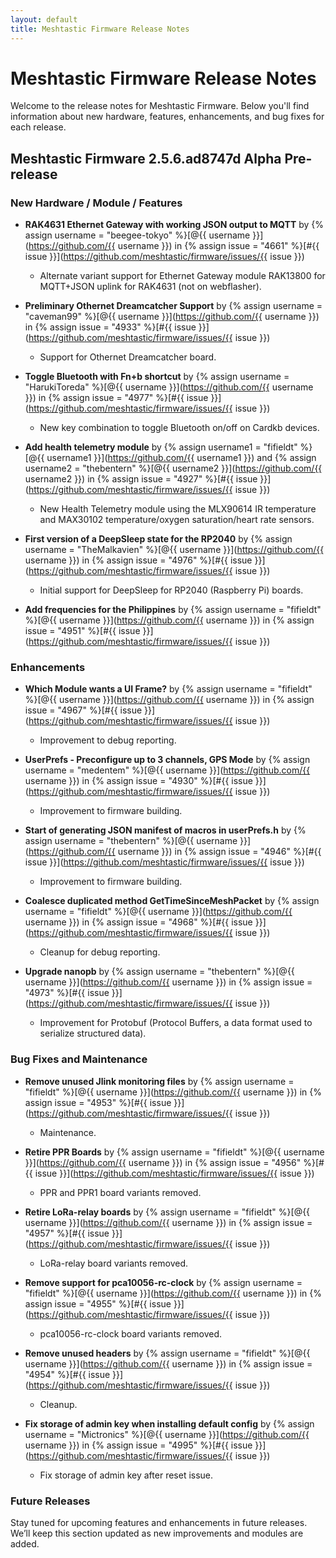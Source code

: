 ```yaml
---
layout: default
title: Meshtastic Firmware Release Notes
---
```


# Meshtastic Firmware Release Notes

Welcome to the release notes for Meshtastic Firmware. Below you'll find information about new hardware, features, enhancements, and bug fixes for each release.

## Meshtastic Firmware 2.5.6.ad8747d Alpha Pre-release

### New Hardware / Module / Features

- **RAK4631 Ethernet Gateway with working JSON output to MQTT** by {% assign username = "beegee-tokyo" %}[@{{ username }}](https://github.com/{{ username }}) in {% assign issue = "4661" %}[#{{ issue }}](https://github.com/meshtastic/firmware/issues/{{ issue }})
  - Alternate variant support for Ethernet Gateway module RAK13800 for MQTT+JSON uplink for RAK4631 (not on webflasher).

- **Preliminary Othernet Dreamcatcher Support** by {% assign username = "caveman99" %}[@{{ username }}](https://github.com/{{ username }}) in {% assign issue = "4933" %}[#{{ issue }}](https://github.com/meshtastic/firmware/issues/{{ issue }})
  - Support for Othernet Dreamcatcher board.

- **Toggle Bluetooth with Fn+b shortcut** by {% assign username = "HarukiToreda" %}[@{{ username }}](https://github.com/{{ username }}) in {% assign issue = "4977" %}[#{{ issue }}](https://github.com/meshtastic/firmware/issues/{{ issue }})
  - New key combination to toggle Bluetooth on/off on Cardkb devices.

- **Add health telemetry module** by {% assign username1 = "fifieldt" %}[@{{ username1 }}](https://github.com/{{ username1 }}) and {% assign username2 = "thebentern" %}[@{{ username2 }}](https://github.com/{{ username2 }}) in {% assign issue = "4927" %}[#{{ issue }}](https://github.com/meshtastic/firmware/issues/{{ issue }})
  - New Health Telemetry module using the MLX90614 IR temperature and MAX30102 temperature/oxygen saturation/heart rate sensors.

- **First version of a DeepSleep state for the RP2040** by {% assign username = "TheMalkavien" %}[@{{ username }}](https://github.com/{{ username }}) in {% assign issue = "4976" %}[#{{ issue }}](https://github.com/meshtastic/firmware/issues/{{ issue }})
  - Initial support for DeepSleep for RP2040 (Raspberry Pi) boards.

- **Add frequencies for the Philippines** by {% assign username = "fifieldt" %}[@{{ username }}](https://github.com/{{ username }}) in {% assign issue = "4951" %}[#{{ issue }}](https://github.com/meshtastic/firmware/issues/{{ issue }})

### Enhancements

- **Which Module wants a UI Frame?** by {% assign username = "fifieldt" %}[@{{ username }}](https://github.com/{{ username }}) in {% assign issue = "4967" %}[#{{ issue }}](https://github.com/meshtastic/firmware/issues/{{ issue }})
  - Improvement to debug reporting.

- **UserPrefs - Preconfigure up to 3 channels, GPS Mode** by {% assign username = "medentem" %}[@{{ username }}](https://github.com/{{ username }}) in {% assign issue = "4930" %}[#{{ issue }}](https://github.com/meshtastic/firmware/issues/{{ issue }})
  - Improvement to firmware building.

- **Start of generating JSON manifest of macros in userPrefs.h** by {% assign username = "thebentern" %}[@{{ username }}](https://github.com/{{ username }}) in {% assign issue = "4946" %}[#{{ issue }}](https://github.com/meshtastic/firmware/issues/{{ issue }})
  - Improvement to firmware building.

- **Coalesce duplicated method GetTimeSinceMeshPacket** by {% assign username = "fifieldt" %}[@{{ username }}](https://github.com/{{ username }}) in {% assign issue = "4968" %}[#{{ issue }}](https://github.com/meshtastic/firmware/issues/{{ issue }})
  - Cleanup for debug reporting.

- **Upgrade nanopb** by {% assign username = "thebentern" %}[@{{ username }}](https://github.com/{{ username }}) in {% assign issue = "4973" %}[#{{ issue }}](https://github.com/meshtastic/firmware/issues/{{ issue }})
  - Improvement for Protobuf (Protocol Buffers, a data format used to serialize structured data).

### Bug Fixes and Maintenance

- **Remove unused Jlink monitoring files** by {% assign username = "fifieldt" %}[@{{ username }}](https://github.com/{{ username }}) in {% assign issue = "4953" %}[#{{ issue }}](https://github.com/meshtastic/firmware/issues/{{ issue }})
  - Maintenance.

- **Retire PPR Boards** by {% assign username = "fifieldt" %}[@{{ username }}](https://github.com/{{ username }}) in {% assign issue = "4956" %}[#{{ issue }}](https://github.com/meshtastic/firmware/issues/{{ issue }})
  - PPR and PPR1 board variants removed.

- **Retire LoRa-relay boards** by {% assign username = "fifieldt" %}[@{{ username }}](https://github.com/{{ username }}) in {% assign issue = "4957" %}[#{{ issue }}](https://github.com/meshtastic/firmware/issues/{{ issue }})
  - LoRa-relay board variants removed.

- **Remove support for pca10056-rc-clock** by {% assign username = "fifieldt" %}[@{{ username }}](https://github.com/{{ username }}) in {% assign issue = "4955" %}[#{{ issue }}](https://github.com/meshtastic/firmware/issues/{{ issue }})
  - pca10056-rc-clock board variants removed.

- **Remove unused headers** by {% assign username = "fifieldt" %}[@{{ username }}](https://github.com/{{ username }}) in {% assign issue = "4954" %}[#{{ issue }}](https://github.com/meshtastic/firmware/issues/{{ issue }})
  - Cleanup.

- **Fix storage of admin key when installing default config** by {% assign username = "Mictronics" %}[@{{ username }}](https://github.com/{{ username }}) in {% assign issue = "4995" %}[#{{ issue }}](https://github.com/meshtastic/firmware/issues/{{ issue }})
  - Fix storage of admin key after reset issue.

### Future Releases

Stay tuned for upcoming features and enhancements in future releases. We’ll keep this section updated as new improvements and modules are added.
